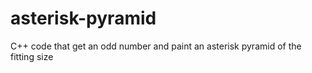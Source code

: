# asterisk-pyramid
C++ code that get an odd number and paint an asterisk pyramid of the fitting size
